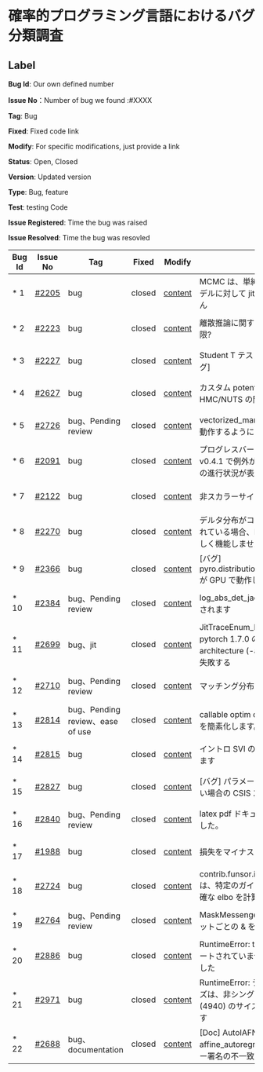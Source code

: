 # 確率的プログラミング言語におけるバグ分類調査
## Label
**Bug Id**: Our own defined number  

**Issue No**：Number of bug we found :#XXXX  

**Tag**: Bug

**Fixed**: Fixed code link

**Modify**: For specific modifications, just provide a link 

**Status**: Open, Closed

**Version**: Updated version  

**Type**: Bug, feature  

**Test**: testing Code

**Issue Registered**: Time the bug was raised  

**Issue Resolved**: Time the bug was resovled  

| Bug Id | Issue No | Tag | Fixed | Modify| Status |Version|Type|Test|Issue Registered | Issue Resolved |
| --- | --- | --- | --- | --- | --- | --- | --- | --- | --- | --- |
| * 1 | [#2205](https://github.com/pyro-ppl/pyro/issues/2205) | bug | closed | [content]() | MCMC は、単純なロジスティック回帰モデルに対して jit_compile を実行できません |  | algorithm/accuracy | [Test]() |  4 Dec 2019 | committed on 14 Dec 2019 |
| * 2 | [#2223](https://github.com/pyro-ppl/pyro/issues/2223) | bug | closed | [content]() | 離散推論に関する文書化されていない制限? | | algorithm/accuracy | [Test]() |  12 Dec 2019 | committed on 23 Dec 2019 |
| * 3 | [#2227](https://github.com/pyro-ppl/pyro/issues/2227) | bug | closed | [content]() | Student T テストが GPU で失敗する [バグ] | | algorithm/accuracy | [Test]() |  19 Dec 2019 | committed on 19 Dec 2019 |
| * 4 | [#2627](https://github.com/pyro-ppl/pyro/issues/2627) | bug | closed | [content]() | カスタム potential_fn を使用した HMC/NUTS の問題  | | algorithm/accuracy | [Test]() |  16 Sep 2020 | committed on 21 Sep 2020 |
| * 5 | [#2726](https://github.com/pyro-ppl/pyro/pull/2726) | bug、Pending review| closed | [content]() | vectorized_markov でリプレイが正しく動作するように | | algorithm/accuracy | [Test]() |  29 Dec 2020 | committed on 21 Sep 2020 |
| * 6 | [#2091](https://github.com/pyro-ppl/pyro/issues/2091) | bug | closed | [content]() | プログレスバー tqdm v4.36.1 と Pyro v0.4.1 で例外が発生し、複数のチェーンの進行状況が表示されるバグ | | dimension/boundary | [Test]() |  24 Oct 2019 | committed on 24 Oct 2019 |
| * 7 | [#2122](https://github.com/pyro-ppl/pyro/issues/2122) | bug | closed | [content]() | 非スカラーサイトの予測クラスが失敗する | | dimension/boundary | [Test]() |  6 Nov 2019 | committed on 7 Nov 2019 |
| * 8 | [#2270](https://github.com/pyro-ppl/pyro/issues/2270) | bug | closed | [content]() | デルタ分布がコンポーネントとして使用されている場合、MaskedMixture 分布は正しく機能しません | | dimension/boundary | [Test]() |  20 jan 2020 | committed on 23 jan 2020 |
| * 9 | [#2366](https://github.com/pyro-ppl/pyro/issues/2366) | bug | closed | [content]() | [バグ] pyro.distributions.InverseGamma.sample が GPU で動作しない | | dimension/boundary | [Test]() |  14 Mar 2020 | committed on 14 Mar 2020 |
| * 10 | [#2384](https://github.com/pyro-ppl/pyro/pull/2384) | bug、Pending review | closed | [content]() | log_abs_det_jacobian必要に応じて再計算されます | | dimension/boundary | [Test]() |  26 Mar 2020 | committed on 27 Mar 2020 |
| * 11 | [#2699](https://github.com/pyro-ppl/pyro/issues/2699) | bug、jit | closed | [content]() | JitTraceEnum_ELBO が nvrtc: エラー: pytorch 1.7.0 の RTX 3090 で --gpu-architecture (-arch) の無効な値 #2699で失敗する | | dimension/boundary | [Test]() |  19 Nov 2020 | committed on 30 Nov 2020 |
| * 12 | [#2710](https://github.com/pyro-ppl/pyro/pull/2710) | bug、Pending review | closed | [content]() | マッチング分布でベーテ近似を安定化 | | dimension/boundary | [Test]() |  8 Dec 2020 | committed on 6 Aug 2021 |
| * 13 | [#2814](https://github.com/pyro-ppl/pyro/pull/2814) | bug、Pending review、ease of use | closed | [content]() | callable optim configs のパラメーター名を簡素化します。 | | dimension/boundary | [Test]() |  22 Apr 2021 | committed on 23 Apr 2021 |
| * 14 | [#2815](https://github.com/pyro-ppl/pyro/issues/2815) | bug | closed | [content]() | イントロ SVI の例にはバグ #2815があります | | dimension/boundary | [Test]() |  24 Apr 2021 | committed on 25 Apr 2021 |
| * 15 | [#2827](https://github.com/pyro-ppl/pyro/issues/2815) | bug | closed | [content]() | [バグ] パラメータが完全に使用されていない場合の CSIS エラー  | | dimension/boundary | [Test]() |  29 Apr 2021 | committed on 29 Apr 2021 |
| * 16 | [#2840](https://github.com/pyro-ppl/pyro/pull/2840) | bug、Pending review | closed | [content]() | latex pdf ドキュメントの数式を修正しました。  | | dimension/boundary | [Test]() |  13 May 2021 | committed on 17 May 2021 |
| * 17 | [#1988](https://github.com/pyro-ppl/pyro/pull/1988) | bug | closed | [content]() | 損失をマイナスにする  | | General numerical | [Test]() |  1 Aug 2019 | committed on 10 Aug 2019 |
| * 18 | [#2724](https://github.com/pyro-ppl/pyro/issues/2724) | bug | closed | [content]() | contrib.funsor.infer.TraceEnum_ELBO は、特定のガイド列挙モデルに対して不正確な elbo を計算できます  | | General numerical | [Test]() |  26 Dec 2020 | committed on 11 Mar 2021 |
|* 19 | [#2764](https://github.com/pyro-ppl/pyro/pull/2764) | bug、Pending review | closed | [content]() | MaskMessenger の bool と Tensor のビットごとの & を修正 | | Language/translation | [Test]() |  11 Feb 2021 | committed on 11 Feb 2021 |
|* 20 | [#2886](https://github.com/pyro-ppl/pyro/issues/2886) | bug | closed | [content]() | RuntimeError: tensordot への入力がサポートされていません。dims=0 を取得しました | | Language/translation | [Test]() |  27 Jun 2021 | committed on 2 Jul 2021 |
|* 21 | [#2971](https://github.com/pyro-ppl/pyro/issues/2971) | bug | closed | [content]() | RuntimeError: テンソル a (4928) のサイズは、非シングルトン次元 3 でテンソル b (4940) のサイズと一致する必要があります | | Language/translation | [Test]() |  20 Nov 2021 | committed on 25 Nov 2021 |
|* 22 | [#2688](https://github.com/pyro-ppl/pyro/issues/2688) | bug、documentation | closed | [content]() | [Doc] AutoIAFNormal と affine_autoregressive の間のパラメーター署名の不一致 | | documentation | [Test]() |  26 Dec 2020 | committed on 11 Mar 2021 |


